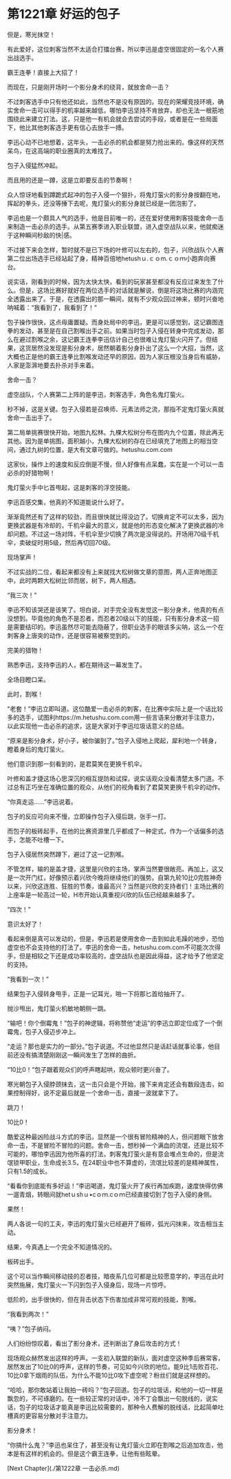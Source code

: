 # 第1221章 好运的包子

但是，寒光抹空！

有此爱好，这位刺客当然不太适合打擂台赛，所以李迅是虚空很固定的一名个人赛出战选手。

霸王连拳！直接上大招了！

而现在，只是刚开场时一个影分身术的绕背，就放舍命一击？

不过刺客选手中只有他还如此，当然也不是没有原因的。现在的荣耀竞技环境，确实舍命一击可以得手的机率越来越低，哪怕李迅坚持不肯放弃，却也无法一根筋地围绕此来建立打法。这，只是他一有机会就会去尝试的手段，或者是在一些局面下，他比其他刺客选手更有信心去放手一搏。

李迅心动不已地想着，这年头，一击必杀的机会都是努力抢出来的。像这样的天然呆鸟，在这高端的职业圈真的太难找了。

包子入侵猛然冲起。

而且用的还是一蹲，这是立即要反击的节奏啊！

众人惊讶地看到蹲跪式起冲的包子入侵一个狠扑，将鬼灯萤火的影分身按翻在地，挥起的拳头，还没等捶下去呢，鬼灯萤火的影分身就已经是一团泡影了。

李迅也是一个颇具人气的选手，他是目前唯一的，还在爱好使用刺客技能舍命一击来制造一击必杀的选手。从第五赛季进入职业联盟，进入虚空战队以来，他就痴迷于这种瞬间秒敌的快|感。

不过接下来会怎样，暂时就不是已下场的叶修可以左右的，包子，兴欣战队个人赛第二位出场选手已经站起了身，精神百倍地hetushｕ.ｃｏm.ｃｏｍ小跑奔向赛台。

说实话，刚看到的时候，因为太快太快，看到的玩家甚至都没有反应过来发生了什么。但是，这场比赛好就好在两位选手的对话就是解说，倒是将这场比赛的内涵完全透露出来了。于是，在透露出的那一瞬间，就有不少观众回过神来，顿时兴奋地呐喊着：“我看到了，我看到了！”

包子操作很快，这点毋庸置疑。而身处局中的李迅，更是可以感觉到，这记霸图连拳的发动，甚至是在自己割喉出手之前。如果当时包子入侵在转身中完成发动，那么在避过割喉之余，这记霸王连拳李迅估计自己也很难让鬼灯萤火闪开了。但结果，这货居然没发现是影分身术，居然朝着影分身扑出了这么一个大招，当然，这大概也正是他的霸王连拳比割喉发动还早的原因，因为人家压根没当身后有威胁，人家是澎湃地要去扑杀对手来着。

舍命一击？

虚空战队，个人赛第二上阵的是李迅，刺客选手，角色名鬼灯萤火。

秒不掉，这是关键。包子入侵若是召唤师、元素法师之流，那指不定鬼灯萤火真就舍命一击出手了。

第二局单挑赛很快开始，地图九松林。九棵大松树分布在图内九个位置，除此再无其他。因为是单挑图，面积越小，九棵大松树的存在已经填充了地图上的相当空间，通过九树的位置，是大有文章可做的。hetushu.com.com

这家伙，操作上的速度和反应倒是不慢，但人好像有点呆蠢，实在是一个可以一击必杀的好猎物啊！

鬼灯萤火手中匕首甩起，这是刺客的浮空技能。

李迅百感交集，他真的不知道能说什么好了。

渐渐竟然还有了这样的较劲，而且很快就比得没边了。切换肯定不可以太多，因为更换武器是有冷却的，千机伞最大的意义，就是他的形态变化解决了更换武器的冷却问题。不过这一场对阵，千机伞至少切换了两次是没得说的。开场用70级千机伞，卖破绽时用5级，然后再切回70级。

现场掌声！

不过实战的二位，看起来都没有上来就找大松树做文章的意图，两人正奔地图正中，此时两颗大松树比邻而居，树下，两人相遇。

“我三次！”

李迅不知该哭还是该笑了。坦白说，对手完全没有发觉这一影分身术，他真的有点没想到。毕竟他的角色不是忍者，而忍者20级以下的技能，只有影分身术这一招是需要结印的。李迅虽然尽可能去隐蔽了，但职业选手的眼该多尖呐，这么一个在刺客身上唐突的动作，还是很容易被察觉到的。

完美的猎物！

熟悉李迅，支持李迅的人，都在期待这一幕发生了。

全场目瞪口呆。

此时，割喉！

“老套！”李迅立即叫道。这位酷爱一击必杀的刺客，在比赛中实际上是一个话比较多的选手，试图利https://m.hetushu.com.com用一些言语来分散对手注意力，以此实现他一击必杀的追求，这是大家对于李迅垃圾话意义的总结。

“原来是影分身术，好小子，被你骗到了。”包子入侵地上爬起，犀利地一个转身，瞪着身后的鬼灯萤火。

他们意识到那一刻看到的，是君莫笑在更换千机伞。

叶修和盖才捷这场心思深沉的相互提防和试探，说实话观众没看清楚太多门道。不过总有正巧坐在准确位置的观众，从他们的视角看到了君莫笑更换千机伞的动作。

“你真走运……”李迅说着。

包子的反应可向来不慢，立即操作包子入侵后跳，张手一打。

而包子的板砖起手，在他的比赛资源里几乎都成了一种定式，作为一个话偏多的选手，怎能不吐槽一下。

包子入侵居然突然蹲下，避过了这一记割喉。

不管怎样，输的是盖才捷，这里是兴欣的主场，掌声当然要很敞亮。再加上，这又是一次开门红，好像预示着兴欣今晚将继续他们的强势。自第九轮10比0完胜神奇以来，兴欣这连胜、狂胜的节奏，谁最高兴？当然是兴欣的支持者们！主场比赛的上座率是一轮高过一轮，H市开始认真重视兴欣的队伍已经越来越多了。

“四次！”

意识太好了！

看起来倒是真可以发动的，但是，李迅若是使用舍命一击到如此毛躁的地步，恐怕虚空也不会支持他的打法了。李迅的舍命一击，hetushu.com.com不可能次次得手，但是相较之下还是成功率较高的，虚空战队也是因此得益，这才给予了他坚定的支持。

“我看到一次！”

结果包子入侵转身甩手，正是一记耳光，啪一下将那匕首给抽开了。

抛沙甩出，鬼灯萤火机敏地朝侧一跳。

“输吧！你个倒霉鬼！”包子的神逻辑，将称赞他“走运”的李迅立即定位成了一个倒霉鬼，包子入侵迈步冲上。

“走运？那也是实力的一部分。”包子说道。不过他显然只是话赶话就事论事，他目前还没有搞清楚刚刚这一瞬间发生了怎样的曲折。

“10比0！”包子跟着观众们的呼声瞎起哄，观众顿时更兴奋了。

寒光朝包子入侵脖颈抹去，这一击只会是个开始，接下来肯定还会有数段连击，如果控制得好，说不定最后就是一个舍命一击，直接一波就拿下了。

跳刀！

10比0！

酷爱这种最凶险战斗方式的李迅，显然是一个很有冒险精神的人，但问题眼下放舍命一击，不是冒险不冒险的问题。舍命一击，想秒掉一个满血的流氓，还是比较不可能的，哪怕李迅因为他所喜的打法，刺客鬼灯萤火是有意会堆点生命的，但是流氓锁甲职业，生命成长3.5，在24职业中也不算虚的，流氓比较差的是精神属性，只有1.5的成长。

“看看你到底能有多好运！”李迅喝道，鬼灯萤火开了疾行再加疾跑，速度快得仿佛一遛青烟，转眼间就hetｕshｕ•cｏｍ.cｏｍ已经直接切到了包子入侵的身侧。

果然！

两人各说一句的工夫，李迅的鬼灯萤火已经避开了板砖，弧光闪抹来，攻击相当主动。

结果，今真遇上一个完全不知道情况的。

板砖出手。

这个可以当作瞬间移动技的忍者技，暗夜系几位可都是比较愿意学的，李迅在此时突然施展，鬼灯萤火一下闪到包子入侵身后，现场一片惊呼。

低阶的，出手很快的，但在背击状态下伤害加成非常可观的技能，割喉。

“我看到两次！”

“咦？”包子纳闷。

人们纷纷惊叹着，看出了影分身术，还判断出了身后攻击的方式！

现场观众赫然发出这样的呼声。一支初入联盟的新队，面对虚空这种季后赛常客，居然发出了10比0的呼声，这样的节奏，可见如今兴欣的地位。能9比1击败百花、10比0拿下烟雨的队伍，为什么不能10比0攻下虚空呢？粉丝们就是这样想的。

“哈哈，那你敢站着让我拍一砖吗？”包子回道。包子的垃圾话，和他的一切一样是飘忽的，不可琢磨的。在一些较正常的对话中，冷不丁会飘出一句脱线的，说实话，包子的垃圾话才能真是李迅比较需要的，那种令人费解的脱线话，比起简单吐槽真的更容易分散对手注意力。

影分身术！

“你搞什么鬼？”李迅也呆住了，甚至没有让鬼灯萤火立即在割喉之后追加攻击，他本是有这样的机会的。但是这个霸王连拳，让他有些眩晕。



[Next Chapter](./第1222章 一击必杀.md)
